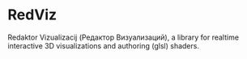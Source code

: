 # RedViz
Redaktor Vizualizacij (Редактор Визуализаций), a library for realtime interactive 3D visualizations and authoring (glsl) shaders.
